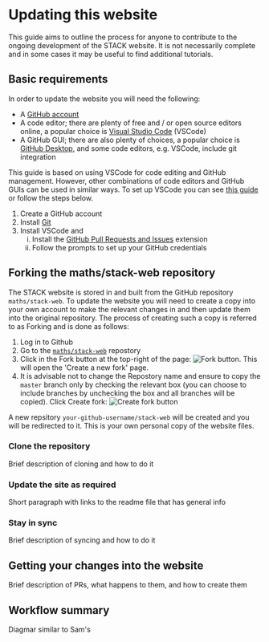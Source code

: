 # Updating this website

This guide aims to outline the process for anyone to contribute to the ongoing development of the STACK website. It is not necessarily complete and in some cases it may be useful to find additional tutorials.

## Basic requirements

In order to update the website you will need the following:

<ul>
    <li>A <a href="https://github.com/" target="_blank">GitHub account</a></li>
    <li>A code editor; there are plenty of free and / or open source editors online, a popular choice is <a href="https://code.visualstudio.com/" target="_blank">Visual Studio Code</a> (VSCode)</li>
    <li>A GitHub GUI; there are also plenty of choices, a popular choice is <a href="https://desktop.github.com/" target="_blank">GitHub Desktop</a>, and some code editors, e.g. VSCode, include git integration</li>
</ul>

This guide is based on using VSCode for code editing and GitHub management. However, other combinations of code editors and GitHub GUIs can be used in similar ways. To set up VSCode you can see <a href="https://code.visualstudio.com/docs/sourcecontrol/github" target="_blank">this guide</a> or follow the steps below.

<ol>
    <li>Create a GitHub account</li>
    <li>Install <a href="https://git-scm.com/download" href="_blank">Git</a></li>
    <li>Install VSCode and 
    <ol type="i">
        <li>Install the <a href="https://marketplace.visualstudio.com/items?itemName=GitHub.vscode-pull-request-github" target="_blank">GitHub Pull Requests and Issues</a> extension</li>
        <li>Follow the prompts to set up your GitHub credentials</li>
    </ol>
    </li>
</ol>

## Forking the maths/stack-web repository
The STACK website is stored in and built from the GitHub repository `maths/stack-web`. To update the website you will need to create a copy into your own account to make the relevant changes in and then update them into the original repository. The process of creating such a copy is referred to as Forking and is done as follows:

1. Log in to Github
2. Go to the <a href="https://github.com/maths/stack-web" target="_blank">`maths/stack-web`</a> repostory
3. Click in the Fork button at the top-right of the page: <img style="display: inline-block;" src="/img/docs/fork.png" title="Fork button" alt="Fork button">. This will open the 'Create a new fork' page.
4. It is advisable not to change the Repostory name and ensure to copy the `master` branch only by checking the relevant box (you can choose to include branches by unchecking the box and all branches will be copied). Click Create fork: <img style="display: inline-block;" src="/img/docs/create_fork.png" title="Create fork button" alt="Create fork button">

A new repsitory `your-github-username/stack-web` will be created and you will be redirected to it. This is your own personal copy of the website files.

### Clone the repository
Brief description of cloning and how to do it

### Update the site as required
Short paragraph with links to the readme file that has general info

### Stay in sync
Brief description of syncing and how to do it

## Getting your changes into the website
Brief description of PRs, what happens to them, and how to create them

## Workflow summary
Diagmar similar to Sam's